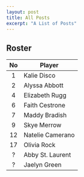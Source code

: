 ```yaml
---
layout: post
title: All Posts
excerpt: "A List of Posts"
---
```


## Roster

|No  | Player |
|:----:|--------|
| 1  |Kalie Disco|
| 2  |Alyssa Abbott|
| 4  |Elizabeth Rugg|
| 6  |Faith Cestrone|
| 7  |Maddy Bradish|
| 9  |Skye Merrow|
| 12 |Natelie Camerano|
| 17 |Olivia Rock|
| ?  |Abby St. Laurent|
| ?  |Jaelyn Green|

